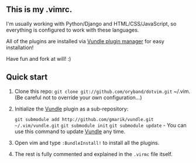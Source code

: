 ## This is my .vimrc.

I'm usually working with Python/Django and HTML/CSS/JavaScript, so everything is configured to work with these languages.

All of the plugins are installed via [Vundle plugin manager](http://github.com/gmarik/vundle) for easy installation!

Have fun and fork at will! :)

## Quick start

1. Clone this repo: `git clone git://github.com/oryband/dotvim.git` ~/.vim. (Be careful not to override your own configuration...)
2. Initialize the [Vundle](http://github.com/gmarik/vundle) plugin as a sub-repository:

    `git submodule add http://github.com/gmarik/vundle.git ~/.vim/vundle.git`
    `git submodule init`
    `git submodule update` - You can use this command to update [Vundle](http://github.com/gmarik/vundle) any time.

3. Open vim and type `:BundleInstall!` to install all the plugins.
4. The rest is fully commented and explained in the `.virmc` file itself.


